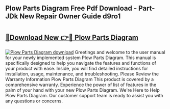 ## Plow Parts Diagram Free Pdf Download - Part-JDk New Repair Owner Guide d9ro1

# <h2><a href="http://dfhlav.blite.top/?on=Plow+Parts+Diagram">🔗Download New 👉🔴 Plow Parts Diagram</a></h2>

[![Plow Parts Diagram download](https://i.imgur.com/lujVjoI.png)](http://dfhlav.blite.top/?on=Plow+Parts+Diagram)
Greetings and welcome to the user manual for your newly implemented system Plow Parts Diagram. This manual is specifically designed to help you navigate the features and functions of your product with ease. Inside, you will find detailed instructions for installation, usage, maintenance, and troubleshooting. Please Review the Warranty Information Plow Parts Diagram This product is covered by a comprehensive warranty. Experience the power of list of features in the palm of your hand with your new Plow Parts Diagram. We're Here to Help Plow Parts Diagram. Our customer support team is ready to assist you with any questions or concerns.
